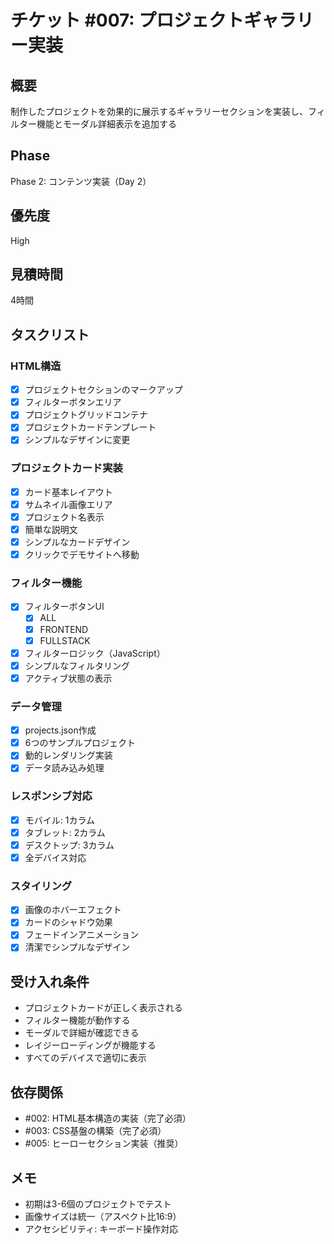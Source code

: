 # チケット #007: プロジェクトギャラリー実装

## 概要
制作したプロジェクトを効果的に展示するギャラリーセクションを実装し、フィルター機能とモーダル詳細表示を追加する

## Phase
Phase 2: コンテンツ実装（Day 2）

## 優先度
High

## 見積時間
4時間

## タスクリスト

### HTML構造
- [x] プロジェクトセクションのマークアップ
- [x] フィルターボタンエリア
- [x] プロジェクトグリッドコンテナ
- [x] プロジェクトカードテンプレート
- [x] シンプルなデザインに変更

### プロジェクトカード実装
- [x] カード基本レイアウト
- [x] サムネイル画像エリア
- [x] プロジェクト名表示
- [x] 簡単な説明文
- [x] シンプルなカードデザイン
- [x] クリックでデモサイトへ移動

### フィルター機能
- [x] フィルターボタンUI
  - [x] ALL
  - [x] FRONTEND
  - [x] FULLSTACK
- [x] フィルターロジック（JavaScript）
- [x] シンプルなフィルタリング
- [x] アクティブ状態の表示

### データ管理
- [x] projects.json作成
- [x] 6つのサンプルプロジェクト
- [x] 動的レンダリング実装
- [x] データ読み込み処理

### レスポンシブ対応
- [x] モバイル: 1カラム
- [x] タブレット: 2カラム
- [x] デスクトップ: 3カラム
- [x] 全デバイス対応

### スタイリング
- [x] 画像のホバーエフェクト
- [x] カードのシャドウ効果
- [x] フェードインアニメーション
- [x] 清潔でシンプルなデザイン

## 受け入れ条件
- プロジェクトカードが正しく表示される
- フィルター機能が動作する
- モーダルで詳細が確認できる
- レイジーローディングが機能する
- すべてのデバイスで適切に表示

## 依存関係
- #002: HTML基本構造の実装（完了必須）
- #003: CSS基盤の構築（完了必須）
- #005: ヒーローセクション実装（推奨）

## メモ
- 初期は3-6個のプロジェクトでテスト
- 画像サイズは統一（アスペクト比16:9）
- アクセシビリティ: キーボード操作対応
